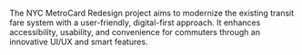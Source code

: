 The NYC MetroCard Redesign project aims to modernize the existing transit fare system with a user-friendly, digital-first approach. 
It enhances accessibility, usability, and convenience for commuters through an innovative UI/UX and smart features.
